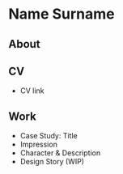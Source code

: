 # Name Surname

## About

## CV

- CV link

## Work
- Case Study: Title
- Impression
- Character & Description
- Design Story (WIP)
